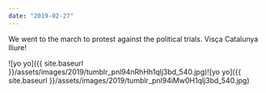 ```yaml
---
date: "2019-02-27"
---
```


We went to the march to protest against the political trials. Visça Catalunya lliure!

![yo yo]({{ site.baseurl }}/assets/images/2019/tumblr_pnl94nRhHh1qlj3bd_540.jpg)![yo yo]({{ site.baseurl }}/assets/images/2019/tumblr_pnl94iMw0H1qlj3bd_540.jpg)
